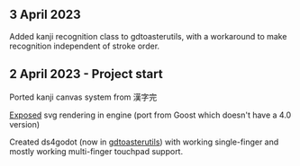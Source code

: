## 3 April 2023

Added kanji recognition class to gdtoasterutils, with a workaround to make recognition independent of stroke order.

## 2 April 2023 - Project start

Ported kanji canvas system from 漢字完

[Exposed](https://github.com/toasterofbread/godot/commit/1ff2c0cc51048fbe5d941543235052a08c90386f) svg rendering in engine (port from Goost which doesn't have a 4.0 version)

Created ds4godot (now in [gdtoasterutils](https://github.com/toasterofbread/gdtoasterutils)) with working single-finger and mostly working multi-finger touchpad support.
